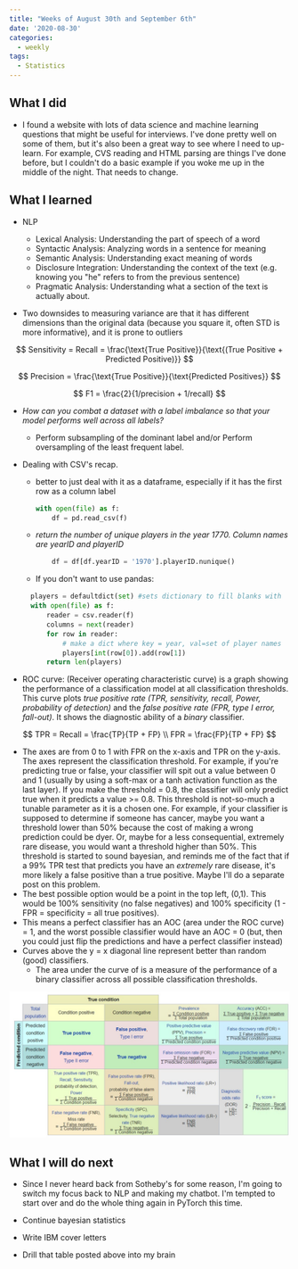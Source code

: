 ```yaml
---
title: "Weeks of August 30th and September 6th"
date: '2020-08-30'
categories:
  - weekly
tags:
  - Statistics
---
```


## What I did

- I found a website with lots of data science and machine learning questions that might be useful for interviews. I've done pretty well on some of them, but it's also been a great way to see where I need to up-learn. For example, CVS reading and HTML parsing are things I've done before, but I couldn't do a basic example if you woke me up in the middle of the night. That needs to change.

## What I learned

- NLP
  - Lexical Analysis: Understanding the part of speech of a word
  - Syntactic Analysis: Analyzing words in a sentence for meaning
  - Semantic Analysis: Understanding exact meaning of words 
  - Disclosure Integration: Understanding the context of the text (e.g. knowing you "he" refers to from the previous sentence)
  - Pragmatic Analysis: Understanding what a section of the text is actually about.

- Two downsides to measuring variance are that it has different dimensions than the original data (because you square it, often STD is more informative), and it is prone to outliers

$$
Sensitivity = Recall = \frac{\text{True Positive}}{\text{(True Positive + Predicted Positive)}}
$$

$$
Precision = \frac{\text{True Positive}}{\text{Predicted Positives}}
$$

$$
F1 = \frac{2}{1/precision + 1/recall}
$$

- *How can you combat a dataset with a label imbalance so that your model performs well across all labels?*
  - Perform subsampling of the dominant label and/or Perform oversampling of the least frequent label.

- Dealing with CSV's recap.
  - better to just deal with it as a dataframe, especially if it has the first row as a column label

    ```python
    with open(file) as f:
        df = pd.read_csv(f)
    ```

  - *return the number of unique players in the year 1770. Column names are yearID and playerID*

    ```python
        df = df[df.yearID = '1970'].playerID.nunique()
    ```

  - If you don't want to use pandas:

  ```python
    players = defaultdict(set) #sets dictionary to fill blanks with 
    with open(file) as f:
        reader = csv.reader(f)
        columns = next(reader)
        for row in reader:
            # make a dict where key = year, val=set of player names
            players[int(row[0]).add(row[1])
        return len(players)

  ```

- ROC curve: (Receiver operating characteristic curve) is a graph showing the performance of a classification model at all classification thresholds. This curve plots *true positive rate (TPR, sensitivity, recall, Power, probability of detection)* and the *false positive rate (FPR, type I error, fall-out)*. It shows the diagnostic ability of a *binary* classifier.

$$
TPR = Recall = \frac{TP}{TP + FP} \\
FPR = \frac{FP}{TP + FP}
$$

- The axes are from 0 to 1 with FPR on the x-axis and TPR on the y-axis. The axes represent the classification threshold. For example, if you're predicting true or false, your classifier will spit out a value between 0 and 1 (usually by using a soft-max or a tanh activation function as the last layer). If you make the threshold = 0.8, the classifier will only predict true when it predicts a value >= 0.8. This threshold is not-so-much a tunable parameter as it is a chosen one. For example, if your classifier is supposed to determine if someone has cancer, maybe you want a threshold lower than 50% because the cost of making a wrong prediction could be dyer. Or, maybe for a less consequential, extremely rare disease, you would want a threshold higher than 50%. This threshold is started to sound bayesian, and reminds me of the fact that if a 99% TPR test that predicts you have an *extremely* rare disease, it's more likely a false positive than a true positive. Maybe I'll do a separate post on this problem.
- The best possible option would be a point in the top left, (0,1). This would be 100% sensitivity (no false negatives) and 100% specificity (1 - FPR = specificity = all true positives).
- This means a perfect classifier has an AOC (area under the ROC curve) = 1, and the worst possible classifier would have an AOC = 0 (but, then you could just flip the predictions and have a perfect classifier instead)
- Curves above the y = x diagonal line represent better than random (good) classifiers.
  - The area under the curve of is a measure of the performance of a binary classifier across all possible classification thresholds.

![Memorize this table from Wikipedia](assets/images/stats_table.jpg)

## What I will do next

- Since I never heard back from Sotheby's for some reason, I'm going to switch my focus back to NLP and making my chatbot. I'm tempted to start over and do the whole thing again in PyTorch this time.

- Continue bayesian statistics

- Write IBM cover letters

- Drill that table posted above into my brain